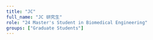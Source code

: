 ```yaml
---
title: "JC"
full_name: "JC 研究生"
role: "24 Master's Student in Biomedical Engineering"
groups: ["Graduate Students"]
---
```

